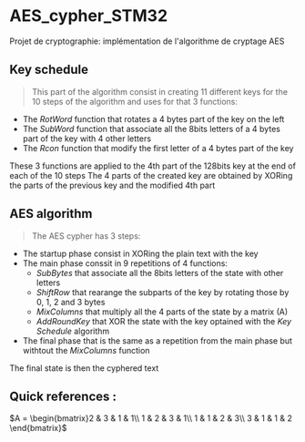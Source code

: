 # AES_cypher_STM32
Projet de cryptographie: implémentation de l'algorithme de cryptage AES


## Key schedule
>This part of the algorithm consist in creating 11 different keys for the 10 steps of the algorithm and uses for that 3 functions:
- The *RotWord* function that rotates a 4 bytes part of the key on the left
- The *SubWord* function that associate all the 8bits letters of a 4 bytes part of the key with 4 other letters
- The *Rcon* function that modify the first letter of a 4 bytes part of the key

These 3 functions are applied to the 4th part of the 128bits key at the end of each of the 10 steps
The 4 parts of the created key are obtained by XORing the parts of the previous key and the modified 4th part

## AES algorithm

> The AES cypher has 3 steps:
- The startup phase consist in XORing the plain text with the key
- The main phase conssit in 9 repetitions of 4 functions: 
  - *SubBytes* that associate all the 8bits letters of the state with other letters
  - *ShiftRow* that rearange the subparts of the key by rotating those by 0, 1, 2 and 3 bytes
  - *MixColumns* that multiply all the 4 parts of the state by a matrix (A)
  - *AddRoundKey* that XOR the state with the key optained with the *Key Schedule* algorithm
- The final phase that is the same as a repetition from the main phase but withtout the *MixColumns* function

The final state is then the cyphered text


## Quick references :

$A = \begin{bmatrix}2 & 3 & 1 & 1\\
1 & 2 & 3 & 1\\
1 & 1 & 2 & 3\\
3 & 1 & 1 & 2
\end{bmatrix}$


